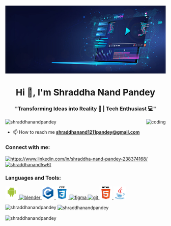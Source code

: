 ![logo](https://github.com/ShraddhaNandPandey/ShraddhaNandPandey/blob/main/banner.jpg)
<h1 align="center">Hi 👋, I'm Shraddha Nand Pandey</h1>
<h3 align="center">"Transforming Ideas into Reality 🌟 | Tech Enthusiast 💻"</h3>
<img align="right" alt="coding" widht="30" src="https://media.tenor.com/GfSX-u7VGM4AAAAC/coding.gif">
<p align="left"> <img src="https://komarev.com/ghpvc/?username=shraddhanandpandey&label=Profile%20views&color=0e75b6&style=flat" alt="shraddhanandpandey" /> </p>

- 📫 How to reach me **shraddhanand1211pandey@gmail.com**

<h3 align="left">Connect with me:</h3>
<p align="left">
<a href="https://linkedin.com/in/https://www.linkedin.com/in/shraddha-nand-pandey-238374168/" target="blank"><img align="center" src="https://raw.githubusercontent.com/rahuldkjain/github-profile-readme-generator/master/src/images/icons/Social/linked-in-alt.svg" alt="https://www.linkedin.com/in/shraddha-nand-pandey-238374168/" height="30" width="40" /></a>
<a href="https://auth.geeksforgeeks.org/user/shraddhanand5w6t" target="blank"><img align="center" src="https://raw.githubusercontent.com/rahuldkjain/github-profile-readme-generator/master/src/images/icons/Social/geeks-for-geeks.svg" alt="shraddhanand5w6t" height="30" width="40" /></a>
</p>

<h3 align="left">Languages and Tools:</h3>
<p align="left"> <a href="https://developer.android.com" target="_blank" rel="noreferrer"> <img src="https://raw.githubusercontent.com/devicons/devicon/master/icons/android/android-original-wordmark.svg" alt="android" width="40" height="40"/> </a> <a href="https://www.blender.org/" target="_blank" rel="noreferrer"> <img src="https://download.blender.org/branding/community/blender_community_badge_white.svg" alt="blender" width="40" height="40"/> </a> <a href="https://www.cprogramming.com/" target="_blank" rel="noreferrer"> <img src="https://raw.githubusercontent.com/devicons/devicon/master/icons/c/c-original.svg" alt="c" width="40" height="40"/> </a> <a href="https://www.w3schools.com/css/" target="_blank" rel="noreferrer"> <img src="https://raw.githubusercontent.com/devicons/devicon/master/icons/css3/css3-original-wordmark.svg" alt="css3" width="40" height="40"/> </a> <a href="https://www.figma.com/" target="_blank" rel="noreferrer"> <img src="https://www.vectorlogo.zone/logos/figma/figma-icon.svg" alt="figma" width="40" height="40"/> </a> <a href="https://git-scm.com/" target="_blank" rel="noreferrer"> <img src="https://www.vectorlogo.zone/logos/git-scm/git-scm-icon.svg" alt="git" width="40" height="40"/> </a> <a href="https://www.w3.org/html/" target="_blank" rel="noreferrer"> <img src="https://raw.githubusercontent.com/devicons/devicon/master/icons/html5/html5-original-wordmark.svg" alt="html5" width="40" height="40"/> </a> <a href="https://www.java.com" target="_blank" rel="noreferrer"> <img src="https://raw.githubusercontent.com/devicons/devicon/master/icons/java/java-original.svg" alt="java" width="40" height="40"/> </a> </p>

<p><img align="left" src="https://github-readme-stats.vercel.app/api/top-langs?username=shraddhanandpandey&show_icons=true&locale=en&layout=compact" alt="shraddhanandpandey" /></p>

<p>&nbsp;<img align="center" src="https://github-readme-stats.vercel.app/api?username=shraddhanandpandey&show_icons=true&locale=en" alt="shraddhanandpandey" /></p>

<p><img align="center" src="https://github-readme-streak-stats.herokuapp.com/?user=shraddhanandpandey&" alt="shraddhanandpandey" /></p>
